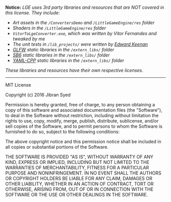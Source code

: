 **Notice:** *LGE uses 3rd party libraries and resources that are NOT covered in this license. 
They include:*

 - *Art assets in the `/ConvertersDemo` and `/LittleGameEngine/res` folder*
 - *Shaders in the `/LittleGameEngine/res` folder*
 - *`VitorToLgeConverter.exe`, which was written by Vitor Fernandes and tweaked by me*
 - *The unit tests in `/lib_projects/` were written by [Edward Keenan](http://www.cdm.depaul.edu/about/pages/people/facultyinfo.aspx?fid=562)*
 - *[GLFW](http://www.glfw.org/) static libraries in the `/extern_libs/` folder*
 - *[SB6](https://github.com/openglsuperbible/sb6code) static libraries in the `/extern_libs/` folder*
 - *[YAML-CPP](https://github.com/jbeder/yaml-cpp) static libraries in the `/extern_libs/` folder*

*These libraries and resources have their own respective licenses.*

------

MIT License

Copyright (c) 2016 Jibran Syed

Permission is hereby granted, free of charge, to any person obtaining a copy
of this software and associated documentation files (the "Software"), to deal
in the Software without restriction, including without limitation the rights
to use, copy, modify, merge, publish, distribute, sublicense, and/or sell
copies of the Software, and to permit persons to whom the Software is
furnished to do so, subject to the following conditions:

The above copyright notice and this permission notice shall be included in all
copies or substantial portions of the Software.

THE SOFTWARE IS PROVIDED "AS IS", WITHOUT WARRANTY OF ANY KIND, EXPRESS OR
IMPLIED, INCLUDING BUT NOT LIMITED TO THE WARRANTIES OF MERCHANTABILITY,
FITNESS FOR A PARTICULAR PURPOSE AND NONINFRINGEMENT. IN NO EVENT SHALL THE
AUTHORS OR COPYRIGHT HOLDERS BE LIABLE FOR ANY CLAIM, DAMAGES OR OTHER
LIABILITY, WHETHER IN AN ACTION OF CONTRACT, TORT OR OTHERWISE, ARISING FROM,
OUT OF OR IN CONNECTION WITH THE SOFTWARE OR THE USE OR OTHER DEALINGS IN THE
SOFTWARE.
